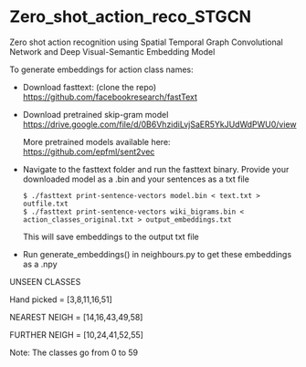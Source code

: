 # Zero_shot_action_reco_STGCN

Zero shot action recognition using Spatial Temporal Graph Convolutional Network and Deep Visual-Semantic Embedding Model


To generate embeddings for action class names:

- Download fasttext: (clone the repo)
      https://github.com/facebookresearch/fastText

- Download pretrained skip-gram model
      https://drive.google.com/file/d/0B6VhzidiLvjSaER5YkJUdWdPWU0/view

  More pretrained models available here: 
      https://github.com/epfml/sent2vec


- Navigate to the fasttext folder and run the fasttext binary.
      Provide your downloaded model as a .bin and your sentences as a txt file

      $ ./fasttext print-sentence-vectors model.bin < text.txt > outfile.txt
      $ ./fasttext print-sentence-vectors wiki_bigrams.bin < action_classes_original.txt > output_embeddings.txt

      
  This will save embeddings to the output txt file
  
- Run generate_embeddings() in neighbours.py to get these embeddings as a .npy
  
  
  
  

UNSEEN CLASSES 

Hand picked   = [3,8,11,16,51]

NEAREST NEIGH = [14,16,43,49,58]

FURTHER NEIGH = [10,24,41,52,55]

Note: The classes go from  0 to 59




